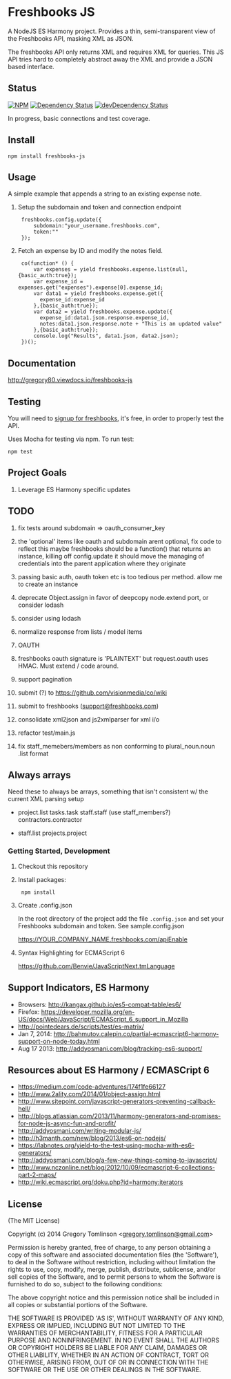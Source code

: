 # Freshbooks JS

A NodeJS ES Harmony project. Provides a thin, semi-transparent
view of the Freshbooks API, masking XML as JSON.

The freshbooks API only returns XML and requires
XML for queries. This JS API tries hard to completely
abstract away the XML and provide
a JSON based interface.


## Status

[![NPM](https://nodei.co/npm/freshbooks-js.png)](https://nodei.co/npm/freshbooks-js/)
[![Dependency Status](https://david-dm.org/gregory80/freshbooks-js.png)](https://david-dm.org/gregory80/freshbooks-js)
[![devDependency Status](https://david-dm.org/gregory80/freshbooks-js/dev-status.png)](https://david-dm.org/gregory80/freshbooks-js#info=devDependencies)

In progress, basic connections and test coverage.

## Install

    npm install freshbooks-js


## Usage

A simple example that appends a string to an existing 
expense note.


1. Setup the subdomain and token and connection endpoint

        freshbooks.config.update({
            subdomain:"your_username.freshbooks.com",
            token:""
        });

1. Fetch an expense by ID and modify the notes field.

        co(function* () {
            var expenses = yield freshbooks.expense.list(null,{basic_auth:true});
            var expense_id = expenses.get("expenses").expense[0].expense_id; 
            var data1 = yield freshbooks.expense.get({
              expense_id:expense_id
            },{basic_auth:true});
            var data2 = yield freshbooks.expense.update({
              expense_id:data1.json.response.expense_id,
              notes:data1.json.response.note + "This is an updated value"
            },{basic_auth:true});
            console.log("Results", data1.json, data2.json);
        })();

## Documentation 

http://gregory80.viewdocs.io/freshbooks-js    


## Testing

You will need to [signup for freshbooks](https://gregorytomlinson.freshbooks.com/refer/www), it's free,
in order to properly test the API. 



Uses Mocha for testing via npm. To run test:

    npm test


## Project Goals

1. Leverage ES Harmony specific updates 


## TODO

1. fix tests around subdomain => oauth_consumer_key
1. the 'optional' items like oauth and subdomain arent optional, fix code to reflect this
    maybe freshbooks should be a function() that returns an instance, killing off config.update
    it should move the managing of credentials into the parent application where they originate

1. passing basic auth, oauth token etc is too tedious per method. allow me to create an instance
1. deprecate Object.assign in favor of deepcopy node.extend port, or consider lodash
1. consider using lodash
1. normalize response from lists / model items 
1. OAUTH
1. freshbooks oauth signature is 'PLAINTEXT' but request.oauth uses HMAC. Must extend / code around.
1. support pagination
1. submit (?) to https://github.com/visionmedia/co/wiki
1. submit to freshbooks (support@freshbooks.com)
1. consolidate xml2json and js2xmlparser for xml i/o
1. refactor test/main.js
1. fix staff_memebers/members as non conforming to plural_noun.noun .list format



## Always arrays

Need these to always be arrays, something that isn't consistent w/ the current XML
parsing setup

+ project.list
    tasks.task
    staff.staff (use staff_members?)
    contractors.contractor

+ staff.list
    projects.project

### Getting Started, Development

1. Checkout this repository

1. Install packages:

        npm install

1. Create .config.json

    In the root directory of the project
    add the file ```.config.json``` and set your 
    Freshbooks subdomain and token. See sample.config.json

    https://YOUR_COMPANY_NAME.freshbooks.com/apiEnable

1. Syntax Highlighting for ECMAScript 6
    
    https://github.com/Benvie/JavaScriptNext.tmLanguage

## Support Indicators, ES Harmony

+ Browsers: http://kangax.github.io/es5-compat-table/es6/
+ Firefox: https://developer.mozilla.org/en-US/docs/Web/JavaScript/ECMAScript_6_support_in_Mozilla
+ http://pointedears.de/scripts/test/es-matrix/
+ Jan 7, 2014: http://bahmutov.calepin.co/partial-ecmascript6-harmony-support-on-node-today.html
+ Aug 17 2013: http://addyosmani.com/blog/tracking-es6-support/



## Resources about ES Harmony / ECMASCript 6

+ https://medium.com/code-adventures/174f1fe66127
+ http://www.2ality.com/2014/01/object-assign.html
+ http://www.sitepoint.com/javascript-generators-preventing-callback-hell/
+ http://blogs.atlassian.com/2013/11/harmony-generators-and-promises-for-node-js-async-fun-and-profit/
+ http://addyosmani.com/writing-modular-js/
+ http://h3manth.com/new/blog/2013/es6-on-nodejs/
+ https://labnotes.org/yield-to-the-test-using-mocha-with-es6-generators/
+ http://addyosmani.com/blog/a-few-new-things-coming-to-javascript/
+ http://www.nczonline.net/blog/2012/10/09/ecmascript-6-collections-part-2-maps/
+ http://wiki.ecmascript.org/doku.php?id=harmony:iterators






## License 

(The MIT License)

Copyright (c) 2014 Gregory Tomlinson &lt;gregory.tomlinson@gmail.com&gt;

Permission is hereby granted, free of charge, to any person obtaining
a copy of this software and associated documentation files (the
'Software'), to deal in the Software without restriction, including
without limitation the rights to use, copy, modify, merge, publish,
distribute, sublicense, and/or sell copies of the Software, and to
permit persons to whom the Software is furnished to do so, subject to
the following conditions:

The above copyright notice and this permission notice shall be
included in all copies or substantial portions of the Software.

THE SOFTWARE IS PROVIDED 'AS IS', WITHOUT WARRANTY OF ANY KIND,
EXPRESS OR IMPLIED, INCLUDING BUT NOT LIMITED TO THE WARRANTIES OF
MERCHANTABILITY, FITNESS FOR A PARTICULAR PURPOSE AND NONINFRINGEMENT.
IN NO EVENT SHALL THE AUTHORS OR COPYRIGHT HOLDERS BE LIABLE FOR ANY
CLAIM, DAMAGES OR OTHER LIABILITY, WHETHER IN AN ACTION OF CONTRACT,
TORT OR OTHERWISE, ARISING FROM, OUT OF OR IN CONNECTION WITH THE
SOFTWARE OR THE USE OR OTHER DEALINGS IN THE SOFTWARE.